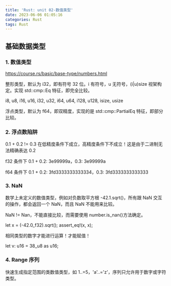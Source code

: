```yaml
---
title: 'Rust: unit 02-数值类型'
date: 2023-06-06 01:05:16
categories: Rust
tags: Rust
---
```


## 基础数据类型

### 1. 数值类型

https://course.rs/basic/base-type/numbers.html

整形类型，默认为 i32，即有符号 32 位。i 有符号，u 无符号，(i|u)size 视架构定。实现 std::cmp::Eq 特征，即完全比较。

i8, u8, i16, u16, i32, u32, i64, u64, i128, u128, isize, usize

浮点类型，默认为 f64，即双精度，实现的是 std::cmp::PartialEq 特征，即部分比较。

### 2. 浮点数陷阱

0.1 + 0.2 != 0.3 在低精度条件下成立，高精度条件下不成立！这是由于二进制无法精确表达 0.2

f32 条件下 0.1 + 0.2: 3e99999a，0.3: 3e99999a

f64 条件下 0.1 + 0.2: 3fd3333333333334，0.3: 3fd3333333333333

### 3. NaN

数学上未定义的数值类型，例如对负数取平方根 -42.1.sqrt()，所有跟 NaN 交互的操作，都会返回一个 NaN，而且 NaN 不能用来比较。

NaN != Nan，不能直接比较，而需要使用 number.is_nan()方法确定。

let x = (-42.0_f32).sqrt(); assert_eq!(x, x);

相同类型的数字才能进行运算！才能赋值！

let v: u16 = 38_u8 as u16;

### 4. Range 序列

快速生成指定范围的类数值类型，如 1..=5，'a'..='z'，序列只允许用于数字或字符类型。
